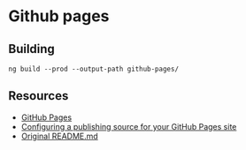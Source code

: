 # Github pages

## Building

`ng build --prod --output-path github-pages/`

## Resources

- [GitHub Pages](https://pages.github.com/)
- [Configuring a publishing source for your GitHub Pages site](https://docs.github.com/en/pages/getting-started-with-github-pages/configuring-a-publishing-source-for-your-github-pages-site)
- [Original README.md](./angular.md)